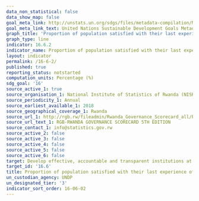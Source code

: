 ```yaml
---
data_non_statistical: false
data_show_map: false
goal_meta_link: http://unstats.un.org/sdgs/files/metadata-compilation/Metadata-Goal-16.pdf
goal_meta_link_text: United Nations Sustainable Development Goals Metadata (pdf 1361kB)
graph_title: 'Proportion of population satisfied with their last experience of public services'
graph_type: line
indicator: 16.6.2
indicator_name: Proportion of population satisfied with their last experience of public service
layout: indicator
permalink: /16-6-2/
published: true
reporting_status: notstarted
computation_units: Percentage (%)
sdg_goal: '16'
source_active_1: true
source_organisation_1: National Institute of Statistics of Rwanda (NISR)
source_periodicity_1: Annual
source_earliest_available_1: 2018
source_geographical_coverage_1: Rwanda
source_url_1: http://rgb.rw/fileadmin/Rwanda_Governance_Scorecard_all/RGS_5TH_EDITION_24_OCT2018.pdf
source_url_text_1: RGB-RWANDA GOVERNANCE SCORECARD 5TH EDITION
source_contact_1: info@statistics.gov.rw
source_active_2: false
source_active_3: false
source_active_4: false
source_active_5: false
source_active_6: false
target: Develop effective, accountable and transparent institutions at all levels
target_id: '16.6'
title: Proportion of population satisfied with their last experience of public services
un_custodian_agency: UNDP
un_designated_tier: '3'
indicator_sort_order: 16-06-02
---
```

